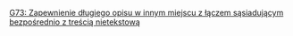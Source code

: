 [G73: Zapewnienie długiego opisu w innym miejscu z łączem sąsiadującym bezpośrednio z treścią nietekstową](https://www.w3.org/WAI/WCAG21/Techniques/general/G73)